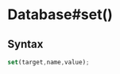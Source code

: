 # Database#set()


<!-- examples -->
<!-- examples -->

## Syntax

```js
set(target,name,value);
```

<!-- parameters -->
<!-- parameters -->

<!-- return -->
<!-- return -->
